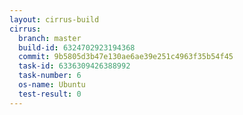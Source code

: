 ```yaml
---
layout: cirrus-build
cirrus:
  branch: master
  build-id: 6324702923194368
  commit: 9b5805d3b47e130ae6ae39e251c4963f35b54f45
  task-id: 6336309426388992
  task-number: 6
  os-name: Ubuntu
  test-result: 0
---
```

